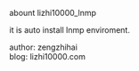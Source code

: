 abount lizhi10000_lnmp

it is auto install lnmp enviroment.

author: zengzhihai<br/> 
blog: lizhi10000.com
